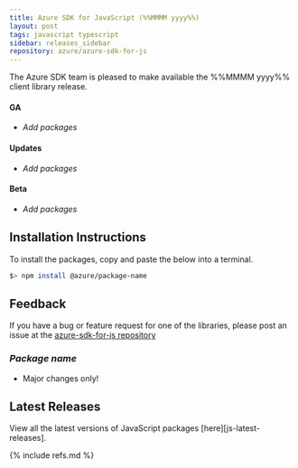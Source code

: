 ```yaml
---
title: Azure SDK for JavaScript (%%MMMM yyyy%%)
layout: post
tags: javascript typescript
sidebar: releases_sidebar
repository: azure/azure-sdk-for-js
---
```


The Azure SDK team is pleased to make available the %%MMMM yyyy%% client library release.

#### GA

- _Add packages_

#### Updates

- _Add packages_

#### Beta

- _Add packages_

## Installation Instructions

To install the packages, copy and paste the below into a terminal.

```bash
$> npm install @azure/package-name
```

## Feedback

If you have a bug or feature request for one of the libraries, please post an issue at the [azure-sdk-for-js repository](https://github.com/azure/azure-sdk-for-js/issues)

### _Package name_

- Major changes only!

## Latest Releases

View all the latest versions of JavaScript packages [here][js-latest-releases].

{% include refs.md %}
